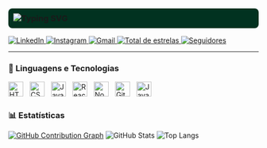 <h3 align="left" style="background-color:#013220; padding: 10px; border-radius: 8px;">
  <img 
    src="https://readme-typing-svg.demolab.com?font=Fira+Code&size=22&pause=1000&color=00FF88&center=false&vCenter=false&width=435&lines=Hi%2C+I'm+%40Leo+Marino;Front-end+Developer+in+progress...;Future+Full-stack+Developer;Always+learning+web+technologies!" 
    alt="Typing SVG" 
  />
</h3>























<a href="https://www.linkedin.com/in/leonardomarinoss/" target="_blank">
    <img 
      alt="LinkedIn" 
      title="Me adicione no LinkedIn" 
      src="https://img.shields.io/badge/LinkedIn-0077B5?style=for-the-badge&logo=linkedin&logoColor=white"
    />
  </a>


  <a href="https://www.instagram.com/leo_marino__/" target="_blank">
    <img 
      alt="Instagram" 
      title="Me siga no Instagram" 
      src="https://img.shields.io/badge/Instagram-E4405F?style=for-the-badge&logo=instagram&logoColor=white"
    />
  </a>


  <a href="mailto:marinoleo51@gmail.com" target="_blank">
    <img 
      alt="Gmail" 
      title="Me envie um e-mail" 
      src="https://img.shields.io/badge/Gmail-D14836?style=for-the-badge&logo=gmail&logoColor=white"
    />
  </a>
    <a href="https://github.com/Marinoleo96351?tab=repositories&sort=stargazers">
        <img 
            alt="Total de estrelas" 
            title="Total de estrelas GitHub" 
            src="https://custom-icon-badges.demolab.com/github/stars/Marinoleo96351?color=55960c&style=for-the-badge&labelColor=488207&logo=star&label=estrelas"
        />
    </a>
    <a href="https://github.com/Marinoleo96351?tab=followers">
        <img 
            alt="Seguidores" 
            title="Me siga no GitHub" 
            src="https://custom-icon-badges.demolab.com/github/followers/Marinoleo96351?color=236ad3&labelColor=1155ba&style=for-the-badge&logo=github&label=Seguidores&logoColor=white"
        />
    </a>
</p>

---

### 🤖 Linguagens e Tecnologias

<img 
    align="left" 
    alt="HTML"
    title="HTML" 
    width="30px" 
    style="padding-right: 10px;" 
    src="https://cdn.jsdelivr.net/gh/devicons/devicon@latest/icons/html5/html5-original.svg" 
/>
<img 
    align="left" 
    alt="CSS" 
    title="CSS"
    width="30px" 
    style="padding-right: 10px;" 
    src="https://cdn.jsdelivr.net/gh/devicons/devicon@latest/icons/css3/css3-original.svg" 
/>
<img 
    align="left" 
    alt="JavaScript" 
    title="JavaScript"
    width="30px" 
    style="padding-right: 10px;" 
    src="https://cdn.jsdelivr.net/gh/devicons/devicon@latest/icons/javascript/javascript-original.svg" 
/>

<img 
    align="left" 
    alt="React"
    title="React" 
    width="30px" 
    style="padding-right: 10px;" 
    src="https://cdn.jsdelivr.net/gh/devicons/devicon@latest/icons/react/react-original.svg" 
/>
<img 
    align="left" 
    alt="Node.js"
    title="Node.js" 
    width="30px" 
    style="padding-right: 10px;" 
    src="https://cdn.jsdelivr.net/gh/devicons/devicon@latest/icons/nodejs/nodejs-original.svg" 
/>
<img 
    align="left" 
    alt="Git"
    title="Git" 
    width="30px" 
    style="padding-right: 10px;" 
    src="https://cdn.jsdelivr.net/gh/devicons/devicon@latest/icons/git/git-original.svg" 
/>
<img 
    align="left" 
    alt="Java"
    title="Java" 
    width="30px" 
    style="padding-right: 10px;" 
    src="https://cdn.jsdelivr.net/gh/devicons/devicon@latest/icons/java/java-original.svg" 
/>

<br/>
<br/>

### 📊 Estatísticas


  [![GitHub Contribution Graph](https://github-readme-activity-graph.vercel.app/graph?username=Marinoleo96351&theme=chartreuse-dark)](https://github.com/ashutosh00710/github-readme-activity-graph)
  ![GitHub Stats](https://github-readme-stats.vercel.app/api?username=Marinoleo96351&show_icons=true&theme=chartreuse-dark)
  ![Top Langs](https://github-readme-stats.vercel.app/api/top-langs/?username=Marinoleo96351&layout=compact&theme=chartreuse-dark)





